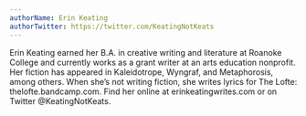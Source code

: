 ```yaml
---
authorName: Erin Keating
authorTwitter: https://twitter.com/KeatingNotKeats
---
```

Erin Keating earned her B.A. in creative writing and literature at Roanoke College and currently works as a grant writer at an arts education nonprofit. Her fiction has appeared in Kaleidotrope, Wyngraf, and Metaphorosis, among others. When she’s not writing fiction, she writes lyrics for The Lofte: thelofte.bandcamp.com. Find her online at erinkeatingwrites.com or on Twitter @KeatingNotKeats.